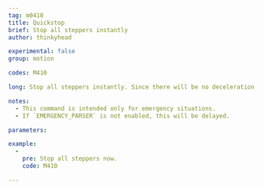 ```yaml
---
tag: m0410
title: Quickstop
brief: Stop all steppers instantly
author: thinkyhead

experimental: false
group: motion

codes: M410

long: Stop all steppers instantly. Since there will be no deceleration, steppers are expected to be out of position after this command.

notes:
  - This command is intended only for emergency situations.
  - If `EMERGENCY_PARSER` is not enabled, this will be delayed.

parameters:

example:
  -
    pre: Stop all steppers now.
    code: M410

---
```


